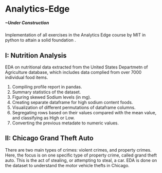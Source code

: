 # Analytics-Edge
##### ~Under Construction

Implementation of all exercises in the Analytics Edge course by MIT in python to attain a solid foundation .

## I: Nutrition Analysis
EDA on nutritional data extracted from the United States Departmetn of Agriculture database, which includes data complied from over 7000 individual food items.

1. Compiling profile report in pandas.
2. Summary statistics of the dataset.
3. Figuring skewed Sodium levels (in mg).
4. Creating separate dataframe for high sodium content foods.
5. Visualization of different permutations of dataframe columns.
6. Segregating rows based on their values compared with the mean value, and classifying as High or Low.
7. Converting the previous metadate to numeric values.

## II: Chicago Grand Theft Auto
There are two main types of crimes: violent crimes, and property crimes. Here, the focus is on one specific type of property crime, called grand theft auto. This is the act of stealing, or attempting to steal, a car. EDA is done on the dataset to understand the motor vehicle thefts in Chicago. 
